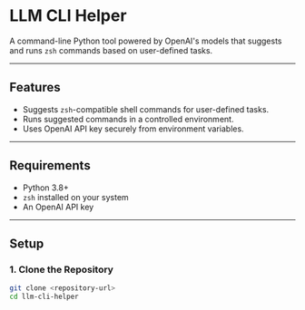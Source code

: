 # LLM CLI Helper

A command-line Python tool powered by OpenAI's models that suggests and runs `zsh` commands based on user-defined tasks.

---

## Features

- Suggests `zsh`-compatible shell commands for user-defined tasks.
- Runs suggested commands in a controlled environment.
- Uses OpenAI API key securely from environment variables.

---

## Requirements

- Python 3.8+
- `zsh` installed on your system
- An OpenAI API key

---

## Setup

### 1. Clone the Repository
```bash
git clone <repository-url>
cd llm-cli-helper
